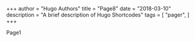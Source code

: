 +++
author = "Hugo Authors"
title = "Page8"
date = "2018-03-10"
description = "A brief description of Hugo Shortcodes"
tags = [
    "pager",
]
+++

Page1
